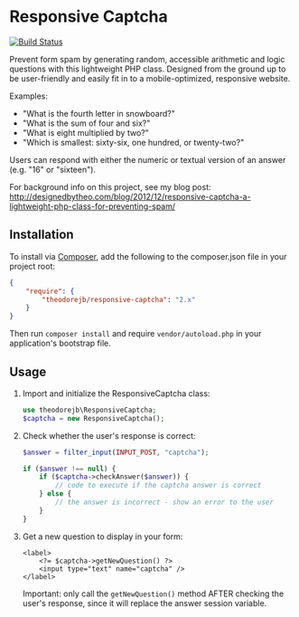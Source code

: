 # Responsive Captcha

[![Build Status](https://travis-ci.org/theodorejb/Responsive-Captcha.svg?branch=master)](https://travis-ci.org/theodorejb/Responsive-Captcha)

Prevent form spam by generating random, accessible arithmetic and logic questions with this lightweight PHP class. Designed from the ground up to be user-friendly and easily fit in to a mobile-optimized, responsive website.

Examples:

* "What is the fourth letter in snowboard?"
* "What is the sum of four and six?"
* "What is eight multiplied by two?"
* "Which is smallest: sixty-six, one hundred, or twenty-two?"

Users can respond with either the numeric or textual version of an answer (e.g. "16" or "sixteen").

For background info on this project, see my blog post: http://designedbytheo.com/blog/2012/12/responsive-captcha-a-lightweight-php-class-for-preventing-spam/

## Installation

To install via [Composer](https://getcomposer.org/), add the following to the composer.json file in your project root:

```json
{
    "require": {
        "theodorejb/responsive-captcha": "2.x"
    }
}
```

Then run `composer install` and require `vendor/autoload.php` in your application's bootstrap file.

## Usage

1. Import and initialize the ResponsiveCaptcha class:

    ```php
    use theodorejb\ResponsiveCaptcha;
    $captcha = new ResponsiveCaptcha();
    ```

2. Check whether the user's response is correct:

    ```php
    $answer = filter_input(INPUT_POST, "captcha");

    if ($answer !== null) {
        if ($captcha->checkAnswer($answer)) {
            // code to execute if the captcha answer is correct
        } else {
            // the answer is incorrect - show an error to the user
        }
    }
    ```

3. Get a new question to display in your form:

    ```html+php
    <label>
	    <?= $captcha->getNewQuestion() ?>
        <input type="text" name="captcha" />
	</label>
	```

    Important: only call the `getNewQuestion()` method AFTER checking the user's response, since it will replace the answer session variable.
